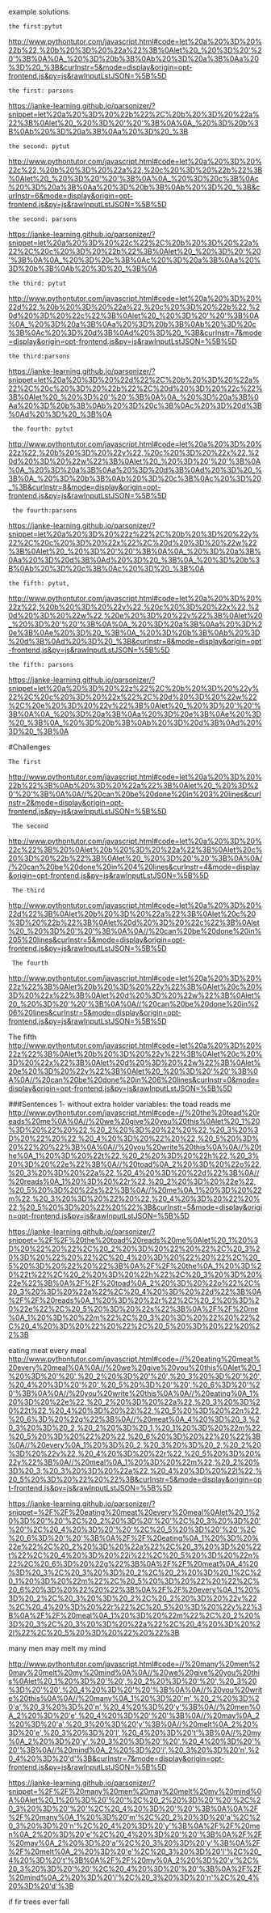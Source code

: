 example solutions

    the first:pytut

 http://www.pythontutor.com/javascript.html#code=let%20a%20%3D%20%22b%22,%20b%20%3D%20%22a%22%3B%0Alet%20_%20%3D%20'%20'%3B%0A%0A_%20%3D%20b%3B%0Ab%20%3D%20a%3B%0Aa%20%3D%20_%3B&curInstr=5&mode=display&origin=opt-frontend.js&py=js&rawInputLstJSON=%5B%5D

    the first: parsons
 https://janke-learning.github.io/parsonizer/?snippet=let%20a%20%3D%20%22b%22%2C%20b%20%3D%20%22a%22%3B%0Alet%20_%20%3D%20'%20'%3B%0A%0A_%20%3D%20b%3B%0Ab%20%3D%20a%3B%0Aa%20%3D%20_%3B
 
 
    the second: pytut
 http://www.pythontutor.com/javascript.html#code=let%20a%20%3D%20%22c%22,%20b%20%3D%20%22a%22,%20c%20%3D%20%22b%22%3B%0Alet%20_%20%3D%20'%20'%3B%0A%0A_%20%3D%20c%3B%0Ac%20%3D%20a%3B%0Aa%20%3D%20b%3B%0Ab%20%3D%20_%3B&curInstr=6&mode=display&origin=opt-frontend.js&py=js&rawInputLstJSON=%5B%5D
    
    
    the second: parsons
  https://janke-learning.github.io/parsonizer/?snippet=let%20a%20%3D%20%22c%22%2C%20b%20%3D%20%22a%22%2C%20c%20%3D%20%22b%22%3B%0Alet%20_%20%3D%20'%20'%3B%0A%0A_%20%3D%20c%3B%0Ac%20%3D%20a%3B%0Aa%20%3D%20b%3B%0Ab%20%3D%20_%3B%0A
   
    
    the third: pytut
  http://www.pythontutor.com/javascript.html#code=let%20a%20%3D%20%22d%22,%20b%20%3D%20%22a%22,%20c%20%3D%20%22b%22,%20d%20%3D%20%22c%22%3B%0Alet%20_%20%3D%20'%20'%3B%0A%0A_%20%3D%20a%3B%0Aa%20%3D%20b%3B%0Ab%20%3D%20c%3B%0Ac%20%3D%20d%3B%0Ad%20%3D%20_%3B&curInstr=7&mode=display&origin=opt-frontend.js&py=js&rawInputLstJSON=%5B%5D
   
    
    the third:parsons
  https://janke-learning.github.io/parsonizer/?snippet=let%20a%20%3D%20%22d%22%2C%20b%20%3D%20%22a%22%2C%20c%20%3D%20%22b%22%2C%20d%20%3D%20%22c%22%3B%0Alet%20_%20%3D%20'%20'%3B%0A%0A_%20%3D%20a%3B%0Aa%20%3D%20b%3B%0Ab%20%3D%20c%3B%0Ac%20%3D%20d%3B%0Ad%20%3D%20_%3B%0A
    
     
     the fourth: pytut
   http://www.pythontutor.com/javascript.html#code=let%20a%20%3D%20%22z%22,%20b%20%3D%20%22y%22,%20c%20%3D%20%22x%22,%20d%20%3D%20%22w%22%3B%0Alet%20_%20%3D%20'%20'%3B%0A%0A_%20%3D%20a%3B%0Aa%20%3D%20d%3B%0Ad%20%3D%20_%3B%0A_%20%3D%20b%3B%0Ab%20%3D%20c%3B%0Ac%20%3D%20_%3B&curInstr=8&mode=display&origin=opt-frontend.js&py=js&rawInputLstJSON=%5B%5D
     
     
     the fourth:parsons
   https://janke-learning.github.io/parsonizer/?snippet=let%20a%20%3D%20%22z%22%2C%20b%20%3D%20%22y%22%2C%20c%20%3D%20%22x%22%2C%20d%20%3D%20%22w%22%3B%0Alet%20_%20%3D%20'%20'%3B%0A%0A_%20%3D%20a%3B%0Aa%20%3D%20d%3B%0Ad%20%3D%20_%3B%0A_%20%3D%20b%3B%0Ab%20%3D%20c%3B%0Ac%20%3D%20_%3B%0A
   
   
    the fifth: pytut,
  http://www.pythontutor.com/javascript.html#code=let%20a%20%3D%20%22z%22,%20b%20%3D%20%22y%22,%20c%20%3D%20%22x%22,%20d%20%3D%20%22w%22,%20e%20%3D%20%22v%22%3B%0Alet%20_%20%3D%20'%20'%3B%0A%0A_%20%3D%20a%3B%0Aa%20%3D%20e%3B%0Ae%20%3D%20_%3B%0A_%20%3D%20b%3B%0Ab%20%3D%20d%3B%0Ad%20%3D%20_%3B&curInstr=8&mode=display&origin=opt-frontend.js&py=js&rawInputLstJSON=%5B%5D
  
    
    
    the fifth: parsons
  https://janke-learning.github.io/parsonizer/?snippet=let%20a%20%3D%20%22z%22%2C%20b%20%3D%20%22y%22%2C%20c%20%3D%20%22x%22%2C%20d%20%3D%20%22w%22%2C%20e%20%3D%20%22v%22%3B%0Alet%20_%20%3D%20'%20'%3B%0A%0A_%20%3D%20a%3B%0Aa%20%3D%20e%3B%0Ae%20%3D%20_%3B%0A_%20%3D%20b%3B%0Ab%20%3D%20d%3B%0Ad%20%3D%20_%3B%0A
  
  
  #Challenges
  
    The first
 http://www.pythontutor.com/javascript.html#code=let%20a%20%3D%20%22b%22%3B%0Ab%20%3D%20%22a%22%3B%0Alet%20_%20%3D%20'%20'%3B%0A%0A//%20can%20be%20done%20in%203%20lines&curInstr=2&mode=display&origin=opt-frontend.js&py=js&rawInputLstJSON=%5B%5D
 
     The second
  http://www.pythontutor.com/javascript.html#code=let%20a%20%3D%20%22c%22%3B%20%0Alet%20b%20%3D%20%22a%22%3B%0Alet%20c%20%3D%20%22b%22%3B%0Alet%20_%20%3D%20'%20'%3B%0A%0A//%20can%20be%20done%20in%204%20lines&curInstr=4&mode=display&origin=opt-frontend.js&py=js&rawInputLstJSON=%5B%5D
  
  
     The third
  http://www.pythontutor.com/javascript.html#code=let%20a%20%3D%20%22d%22%3B%0Alet%20b%20%3D%20%22a%22%3B%0Alet%20c%20%3D%20%22b%22%3B%0Alet%20d%20%3D%20%22c%22%3B%0Alet%20_%20%3D%20'%20'%3B%0A%0A//%20can%20be%20done%20in%205%20lines&curInstr=5&mode=display&origin=opt-frontend.js&py=js&rawInputLstJSON=%5B%5D
 
 
     The fourth
 http://www.pythontutor.com/javascript.html#code=let%20a%20%3D%20%22z%22%3B%0Alet%20b%20%3D%20%22y%22%3B%0Alet%20c%20%3D%20%22x%22%3B%0Alet%20d%20%3D%20%22w%22%3B%0Alet%20_%20%3D%20'%20'%3B%0A%0A//%20can%20be%20done%20in%206%20lines&curInstr=5&mode=display&origin=opt-frontend.js&py=js&rawInputLstJSON=%5B%5D
 
 
   The fifth
 http://www.pythontutor.com/javascript.html#code=let%20a%20%3D%20%22z%22%3B%0Alet%20b%20%3D%20%22y%22%3B%0Alet%20c%20%3D%20%22x%22%3B%0Alet%20d%20%3D%20%22w%22%3B%0Alet%20e%20%3D%20%22v%22%3B%0Alet%20_%20%3D%20'%20'%3B%0A%0A//%20can%20be%20done%20in%206%20lines&curInstr=0&mode=display&origin=opt-frontend.js&py=js&rawInputLstJSON=%5B%5D
 
 
 
 ###Sentences
1- without extra holder variables:
the toad reads me
http://www.pythontutor.com/javascript.html#code=//%20the%20toad%20reads%20me%0A%0A//%20we%20give%20you%20this%0Alet%20_1%20%3D%20%22%20%22,%20_2%20%3D%20%22%20%22,%20_3%20%3D%20%22%20%22,%20_4%20%3D%20%22%20%22,%20_5%20%3D%20%22%20%22%3B%0A%0A//%20you%20write%20this%0A%0A//%20the%0A_1%20%3D%20%22t%22,%20_2%20%3D%20%22h%22,%20_3%20%3D%20%22e%22%3B%0A//%20toad%0A_2%20%3D%20%22o%22,%20_3%20%3D%20%22a%22,%20_4%20%3D%20%22d%22%3B%0A//%20reads%0A_1%20%3D%20%22r%22,%20_2%20%3D%20%22e%22,%20_5%20%3D%20%22s%22%3B%0A//%20me%0A_1%20%3D%20%22m%22,%20_3%20%3D%20%22%20%22,%20_4%20%3D%20%22%20%22,%20_5%20%3D%20%22%20%22%3B&curInstr=5&mode=display&origin=opt-frontend.js&py=js&rawInputLstJSON=%5B%5D

https://janke-learning.github.io/parsonizer/?snippet=%2F%2F%20the%20toad%20reads%20me%0Alet%20_1%20%3D%20%22%20%22%2C%20_2%20%3D%20%22%20%22%2C%20_3%20%3D%20%22%20%22%2C%20_4%20%3D%20%22%20%22%2C%20_5%20%3D%20%22%20%22%3B%0A%2F%2F%20the%0A_1%20%3D%20%22t%22%2C%20_2%20%3D%20%22h%22%2C%20_3%20%3D%20%22e%22%3B%0A%2F%2F%20toad%0A_2%20%3D%20%22o%22%2C%20_3%20%3D%20%22a%22%2C%20_4%20%3D%20%22d%22%3B%0A%2F%2F%20reads%0A_1%20%3D%20%22r%22%2C%20_2%20%3D%20%22e%22%2C%20_5%20%3D%20%22s%22%3B%0A%2F%2F%20me%0A_1%20%3D%20%22m%22%2C%20_3%20%3D%20%22%20%22%2C%20_4%20%3D%20%22%20%22%2C%20_5%20%3D%20%22%20%22%3B


eating meat every meal
http://www.pythontutor.com/javascript.html#code=//%20eating%20meat%20every%20meal%0A%0A//%20we%20give%20you%20this%0Alet%20_1%20%3D%20'%20',%20_2%20%3D%20'%20',%20_3%20%3D%20'%20',%20_4%20%3D%20'%20',%20_5%20%3D%20'%20',%20_6%3D%20'%20'%3B%0A%0A//%20you%20write%20this%0A%0A//%20eating%0A_1%20%3D%20%22e%22,%20_2%20%3D%20%22a%22,%20_3%20%3D%20%22t%22,%20_4%20%3D%20%22i%22,%20_5%20%3D%20%22n%22,%20_6%3D%20%22g%22%3B%0A//%20meat%0A_4%20%3D%20_3,%20_3%20%3D%20_2,%20_2%20%3D%20_1,%20_1%20%3D%20%22m%22,%20_5%20%3D%20%22%20%22,%20_6%20%3D%20%22%20%22%3B%0A//%20every%0A_1%20%3D%20_2,%20_3%20%3D%20_2,%20_2%20%3D%20%22v%22,%20_4%20%3D%20%22r%22,%20_5%20%3D%20%22y%22%3B%0A//%20meal%0A_1%20%3D%20%22m%22,%20_2%20%3D%20_3,%20_3%20%3D%20%22a%22,%20_4%20%3D%20%22l%22,%20_5%20%3D%20%22%20%22%3B&curInstr=5&mode=display&origin=opt-frontend.js&py=js&rawInputLstJSON=%5B%5D


https://janke-learning.github.io/parsonizer/?snippet=%2F%2F%20eating%20meat%20every%20meal%0Alet%20_1%20%3D%20'%20'%2C%20_2%20%3D%20'%20'%2C%20_3%20%3D%20'%20'%2C%20_4%20%3D%20'%20'%2C%20_5%20%3D%20'%20'%2C%20_6%3D%20'%20'%3B%0A%2F%2F%20eating%0A_1%20%3D%20%22e%22%2C%20_2%20%3D%20%22a%22%2C%20_3%20%3D%20%22t%22%2C%20_4%20%3D%20%22i%22%2C%20_5%20%3D%20%22n%22%2C%20_6%3D%20%22g%22%3B%0A%2F%2F%20meat%0A_4%20%3D%20_3%2C%20_3%20%3D%20_2%2C%20_2%20%3D%20_1%2C%20_1%20%3D%20%22m%22%2C%20_5%20%3D%20%22%20%22%2C%20_6%20%3D%20%22%20%22%3B%0A%2F%2F%20every%0A_1%20%3D%20_2%2C%20_3%20%3D%20_2%2C%20_2%20%3D%20%22v%22%2C%20_4%20%3D%20%22r%22%2C%20_5%20%3D%20%22y%22%3B%0A%2F%2F%20meal%0A_1%20%3D%20%22m%22%2C%20_2%20%3D%20_3%2C%20_3%20%3D%20%22a%22%2C%20_4%20%3D%20%22l%22%2C%20_5%20%3D%20%22%20%22%3B


many men may melt my mind

http://www.pythontutor.com/javascript.html#code=//%20many%20men%20may%20melt%20my%20mind%0A%0A//%20we%20give%20you%20this%0Alet%20_1%20%3D%20'%20',%20_2%20%3D%20'%20',%20_3%20%3D%20'%20',%20_4%20%3D%20'%20'%3B%0A%0A//%20you%20write%20this%0A%0A//%20many%0A_1%20%3D%20'm',%20_2%20%3D%20'a',%20_3%20%3D%20'n',%20_4%20%3D%20'y'%3B%0A//%20men%0A_2%20%3D%20'e',%20_4%20%3D%20'%20'%3B%0A//%20may%0A_2%20%3D%20'a',%20_3%20%3D%20'y'%3B%0A//%20melt%0A_2%20%3D%20'e',%20_3%20%3D%20'l',%20_4%20%3D%20't'%3B%0A//%20my%0A_2%20%3D%20'y',%20_3%20%3D%20'%20',%20_4%20%3D%20'%20'%3B%0A//%20mind%0A_2%20%3D%20'i',%20_3%20%3D%20'n',%20_4%20%3D%20'd'%3B&curInstr=7&mode=display&origin=opt-frontend.js&py=js&rawInputLstJSON=%5B%5D


https://janke-learning.github.io/parsonizer/?snippet=%2F%2F%20many%20men%20may%20melt%20my%20mind%0A%0Alet%20_1%20%3D%20'%20'%2C%20_2%20%3D%20'%20'%2C%20_3%20%3D%20'%20'%2C%20_4%20%3D%20'%20'%3B%0A%0A%2F%2F%20many%0A_1%20%3D%20'm'%2C%20_2%20%3D%20'a'%2C%20_3%20%3D%20'n'%2C%20_4%20%3D%20'y'%3B%0A%2F%2F%20men%0A_2%20%3D%20'e'%2C%20_4%20%3D%20'%20'%3B%0A%2F%2F%20may%0A_2%20%3D%20'a'%2C%20_3%20%3D%20'y'%3B%0A%2F%2F%20melt%0A_2%20%3D%20'e'%2C%20_3%20%3D%20'l'%2C%20_4%20%3D%20't'%3B%0A%2F%2F%20my%0A_2%20%3D%20'y'%2C%20_3%20%3D%20'%20'%2C%20_4%20%3D%20'%20'%3B%0A%2F%2F%20mind%0A_2%20%3D%20'i'%2C%20_3%20%3D%20'n'%2C%20_4%20%3D%20'd'%3B


if fir trees ever fall

   
  
